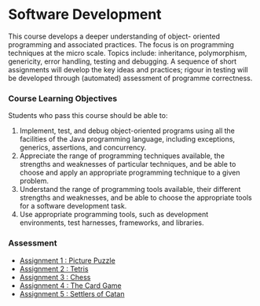 # Software Development

This course develops a deeper understanding of object- oriented programming and associated practices. The focus is on programming techniques at the micro scale. Topics include: inheritance, polymorphism, genericity, error handling, testing and debugging. A sequence of short assignments will develop the key ideas and practices; rigour in testing will be developed through (automated) assessment of programme correctness.

### Course Learning Objectives

Students who pass this course should be able to:
1. Implement, test, and debug object-oriented programs using all the facilities of the Java programming language, including exceptions, generics, assertions, and concurrency.
2. Appreciate the range of programming techniques available, the strengths and weaknesses of particular techniques, and be able to choose and apply an appropriate programming technique to a given problem.
3. Understand the range of programming tools available, their different strengths and weaknesses, and be able to choose the appropriate tools for a software development task.
4. Use appropriate programming tools, such as development environments, test harnesses, frameworks, and libraries.

### Assessment

- [Assignment 1 : Picture Puzzle](Assignment%201)
- [Assignment 2 : Tetris](Assignment%202)
- [Assignment 3 : Chess](Assignment%203)
- [Assignment 4 : The Card Game](Assignment%204)
- [Assignment 5 : Settlers of Catan](Assignment%205)
